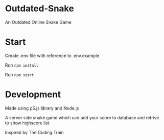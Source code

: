 # Outdated-Snake
An Outdated Online Snake Game

# Start
Create .env file with reference to .env.example

Run `npm install`

Run `npm start`

# Development
Made using p5.js library and Node.js

A server side snake game which can add your score to database and retrive to show highscore list

Inspired by The Coding Train
